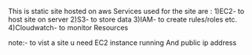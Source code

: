This is static site hosted on aws 
Services used for the site are :
1)EC2- to host site on server
2)S3- to store data
3)IAM- to create rules/roles etc.
4)Cloudwatch- to monitor Resources 

note:- to vist a site u need EC2 instance running And public ip address
